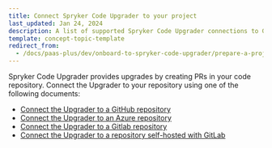 ```yaml
---
title: Connect Spryker Code Upgrader to your project
last_updated: Jan 24, 2024
description: A list of supported Spryker Code Upgrader connections to GitHub, GitLab, and Azure Managed Projects, with integration steps for seamless upgrade automation.
template: concept-topic-template
redirect_from:
  - /docs/paas-plus/dev/onboard-to-spryker-code-upgrader/prepare-a-project-for-spryker-code-upgrader.html
---
```


Spryker Code Upgrader provides upgrades by creating PRs in your code repository. Connect the Upgrader to your repository using one of the following documents:

* [Connect the Upgrader to a GitHub repository](/docs/ca/devscu/connect-spryker-code-upgrader/connect-spryker-code-upgrader-to-a-gitlab-managed-project.html)
* [Connect the Upgrader to an Azure repository](/docs/ca/devscu/connect-spryker-code-upgrader/connect-spryker-code-upgrader-to-a-gitlab-managed-project.html)
* [Connect the Upgrader to a Gitlab repository](/docs/ca/devscu/connect-spryker-code-upgrader/connect-spryker-code-upgrader-to-a-project-self-hosted-with-gitlab.html)
* [Connect the Upgrader to a repository self-hosted with GitLab](/docs/ca/devscu/connect-spryker-code-upgrader/connect-spryker-code-upgrader-to-an-azure-managed-project.html)
